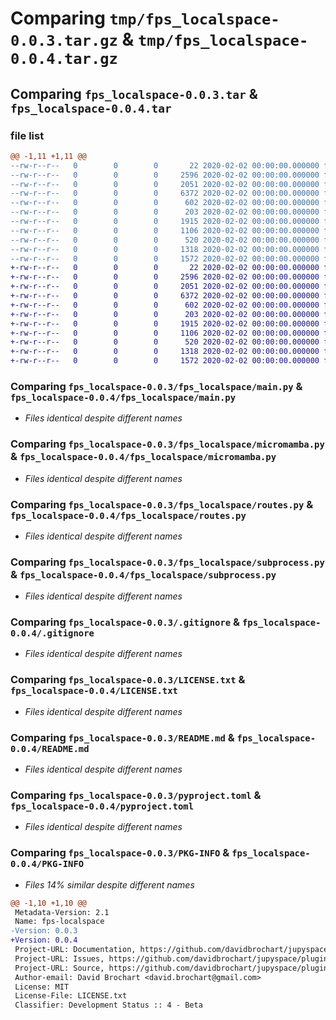 # Comparing `tmp/fps_localspace-0.0.3.tar.gz` & `tmp/fps_localspace-0.0.4.tar.gz`

## Comparing `fps_localspace-0.0.3.tar` & `fps_localspace-0.0.4.tar`

### file list

```diff
@@ -1,11 +1,11 @@
--rw-r--r--   0        0        0       22 2020-02-02 00:00:00.000000 fps_localspace-0.0.3/fps_localspace/__init__.py
--rw-r--r--   0        0        0     2596 2020-02-02 00:00:00.000000 fps_localspace-0.0.3/fps_localspace/main.py
--rw-r--r--   0        0        0     2051 2020-02-02 00:00:00.000000 fps_localspace-0.0.3/fps_localspace/micromamba.py
--rw-r--r--   0        0        0     6372 2020-02-02 00:00:00.000000 fps_localspace-0.0.3/fps_localspace/routes.py
--rw-r--r--   0        0        0      602 2020-02-02 00:00:00.000000 fps_localspace-0.0.3/fps_localspace/subprocess.py
--rw-r--r--   0        0        0      203 2020-02-02 00:00:00.000000 fps_localspace-0.0.3/fps_localspace/utils.py
--rw-r--r--   0        0        0     1915 2020-02-02 00:00:00.000000 fps_localspace-0.0.3/.gitignore
--rw-r--r--   0        0        0     1106 2020-02-02 00:00:00.000000 fps_localspace-0.0.3/LICENSE.txt
--rw-r--r--   0        0        0      520 2020-02-02 00:00:00.000000 fps_localspace-0.0.3/README.md
--rw-r--r--   0        0        0     1318 2020-02-02 00:00:00.000000 fps_localspace-0.0.3/pyproject.toml
--rw-r--r--   0        0        0     1572 2020-02-02 00:00:00.000000 fps_localspace-0.0.3/PKG-INFO
+-rw-r--r--   0        0        0       22 2020-02-02 00:00:00.000000 fps_localspace-0.0.4/fps_localspace/__init__.py
+-rw-r--r--   0        0        0     2596 2020-02-02 00:00:00.000000 fps_localspace-0.0.4/fps_localspace/main.py
+-rw-r--r--   0        0        0     2051 2020-02-02 00:00:00.000000 fps_localspace-0.0.4/fps_localspace/micromamba.py
+-rw-r--r--   0        0        0     6372 2020-02-02 00:00:00.000000 fps_localspace-0.0.4/fps_localspace/routes.py
+-rw-r--r--   0        0        0      602 2020-02-02 00:00:00.000000 fps_localspace-0.0.4/fps_localspace/subprocess.py
+-rw-r--r--   0        0        0      203 2020-02-02 00:00:00.000000 fps_localspace-0.0.4/fps_localspace/utils.py
+-rw-r--r--   0        0        0     1915 2020-02-02 00:00:00.000000 fps_localspace-0.0.4/.gitignore
+-rw-r--r--   0        0        0     1106 2020-02-02 00:00:00.000000 fps_localspace-0.0.4/LICENSE.txt
+-rw-r--r--   0        0        0      520 2020-02-02 00:00:00.000000 fps_localspace-0.0.4/README.md
+-rw-r--r--   0        0        0     1318 2020-02-02 00:00:00.000000 fps_localspace-0.0.4/pyproject.toml
+-rw-r--r--   0        0        0     1572 2020-02-02 00:00:00.000000 fps_localspace-0.0.4/PKG-INFO
```

### Comparing `fps_localspace-0.0.3/fps_localspace/main.py` & `fps_localspace-0.0.4/fps_localspace/main.py`

 * *Files identical despite different names*

### Comparing `fps_localspace-0.0.3/fps_localspace/micromamba.py` & `fps_localspace-0.0.4/fps_localspace/micromamba.py`

 * *Files identical despite different names*

### Comparing `fps_localspace-0.0.3/fps_localspace/routes.py` & `fps_localspace-0.0.4/fps_localspace/routes.py`

 * *Files identical despite different names*

### Comparing `fps_localspace-0.0.3/fps_localspace/subprocess.py` & `fps_localspace-0.0.4/fps_localspace/subprocess.py`

 * *Files identical despite different names*

### Comparing `fps_localspace-0.0.3/.gitignore` & `fps_localspace-0.0.4/.gitignore`

 * *Files identical despite different names*

### Comparing `fps_localspace-0.0.3/LICENSE.txt` & `fps_localspace-0.0.4/LICENSE.txt`

 * *Files identical despite different names*

### Comparing `fps_localspace-0.0.3/README.md` & `fps_localspace-0.0.4/README.md`

 * *Files identical despite different names*

### Comparing `fps_localspace-0.0.3/pyproject.toml` & `fps_localspace-0.0.4/pyproject.toml`

 * *Files identical despite different names*

### Comparing `fps_localspace-0.0.3/PKG-INFO` & `fps_localspace-0.0.4/PKG-INFO`

 * *Files 14% similar despite different names*

```diff
@@ -1,10 +1,10 @@
 Metadata-Version: 2.1
 Name: fps-localspace
-Version: 0.0.3
+Version: 0.0.4
 Project-URL: Documentation, https://github.com/davidbrochart/jupyspace/plugins/fps-localspace#readme
 Project-URL: Issues, https://github.com/davidbrochart/jupyspace/plugins/fps-localspace/issues
 Project-URL: Source, https://github.com/davidbrochart/jupyspace/plugins/fps-localspace
 Author-email: David Brochart <david.brochart@gmail.com>
 License: MIT
 License-File: LICENSE.txt
 Classifier: Development Status :: 4 - Beta
```

